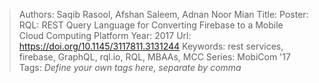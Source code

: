 > Authors: Saqib Rasool, Afshan Saleem, Adnan Noor Mian
> Title: Poster: RQL: REST Query Language for Converting Firebase to a Mobile Cloud Computing Platform
> Year: 2017
> Url: https://doi.org/10.1145/3117811.3131244
> Keywords: rest services, firebase, GraphQL, rql.io, RQL, MBAAs, MCC
> Series: MobiCom '17
> Tags: *Define your own tags here, separate by comma*